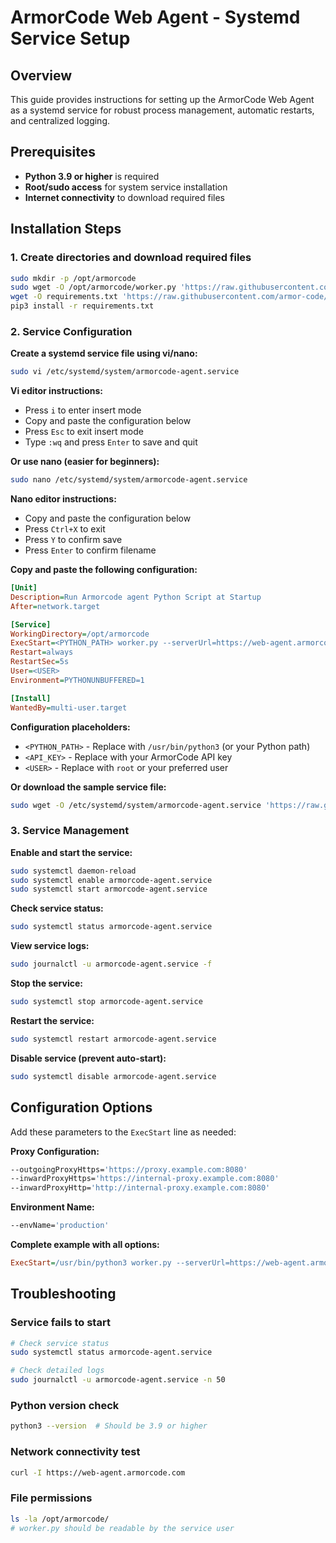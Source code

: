 # ArmorCode Web Agent - Systemd Service Setup

## Overview

This guide provides instructions for setting up the ArmorCode Web Agent as a systemd service for robust process management, automatic restarts, and centralized logging.

## Prerequisites

- **Python 3.9 or higher** is required
- **Root/sudo access** for system service installation
- **Internet connectivity** to download required files

## Installation Steps

### 1. Create directories and download required files

```bash
sudo mkdir -p /opt/armorcode
sudo wget -O /opt/armorcode/worker.py 'https://raw.githubusercontent.com/armor-code/agent/refs/heads/main/web-agent/app/worker.py'
wget -O requirements.txt 'https://raw.githubusercontent.com/armor-code/agent/refs/heads/main/web-agent/requirements.txt'
pip3 install -r requirements.txt
```

### 2. Service Configuration

**Create a systemd service file using vi/nano:**
```bash
sudo vi /etc/systemd/system/armorcode-agent.service
```

**Vi editor instructions:**
- Press `i` to enter insert mode
- Copy and paste the configuration below
- Press `Esc` to exit insert mode
- Type `:wq` and press `Enter` to save and quit

**Or use nano (easier for beginners):**
```bash
sudo nano /etc/systemd/system/armorcode-agent.service
```

**Nano editor instructions:**
- Copy and paste the configuration below
- Press `Ctrl+X` to exit
- Press `Y` to confirm save
- Press `Enter` to confirm filename

**Copy and paste the following configuration:**

```ini
[Unit]
Description=Run Armorcode agent Python Script at Startup
After=network.target

[Service]
WorkingDirectory=/opt/armorcode
ExecStart=<PYTHON_PATH> worker.py --serverUrl=https://web-agent.armorcode.com --apiKey=<API_KEY>
Restart=always
RestartSec=5s
User=<USER>
Environment=PYTHONUNBUFFERED=1

[Install]
WantedBy=multi-user.target
```

**Configuration placeholders:**
- `<PYTHON_PATH>` - Replace with `/usr/bin/python3` (or your Python path)
- `<API_KEY>` - Replace with your ArmorCode API key
- `<USER>` - Replace with `root` or your preferred user

**Or download the sample service file:**
```bash
sudo wget -O /etc/systemd/system/armorcode-agent.service 'https://raw.githubusercontent.com/armor-code/agent/refs/heads/main/web-agent/armorcode-agent.service'
```

### 3. Service Management

**Enable and start the service:**
```bash
sudo systemctl daemon-reload
sudo systemctl enable armorcode-agent.service
sudo systemctl start armorcode-agent.service
```

**Check service status:**
```bash
sudo systemctl status armorcode-agent.service
```

**View service logs:**
```bash
sudo journalctl -u armorcode-agent.service -f
```

**Stop the service:**
```bash
sudo systemctl stop armorcode-agent.service
```

**Restart the service:**
```bash
sudo systemctl restart armorcode-agent.service
```

**Disable service (prevent auto-start):**
```bash
sudo systemctl disable armorcode-agent.service
```

## Configuration Options

Add these parameters to the `ExecStart` line as needed:

**Proxy Configuration:**
```bash
--outgoingProxyHttps='https://proxy.example.com:8080'
--inwardProxyHttps='https://internal-proxy.example.com:8080'
--inwardProxyHttp='http://internal-proxy.example.com:8080'
```

**Environment Name:**
```bash
--envName='production'
```

**Complete example with all options:**
```ini
ExecStart=/usr/bin/python3 worker.py --serverUrl=https://web-agent.armorcode.com --apiKey=your_api_key --envName=production --outgoingProxyHttps=https://proxy.example.com:8080
```

## Troubleshooting

### Service fails to start
```bash
# Check service status
sudo systemctl status armorcode-agent.service

# Check detailed logs
sudo journalctl -u armorcode-agent.service -n 50
```

### Python version check
```bash
python3 --version  # Should be 3.9 or higher
```

### Network connectivity test
```bash
curl -I https://web-agent.armorcode.com
```

### File permissions
```bash
ls -la /opt/armorcode/
# worker.py should be readable by the service user
```
